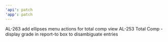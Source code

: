 ```yaml
---
'api': patch
'app': patch
---
```


AL-263 add ellipses menu actions for total comp view
AL-253 Total Comp - display grade in report-to box to disambiguate entries
